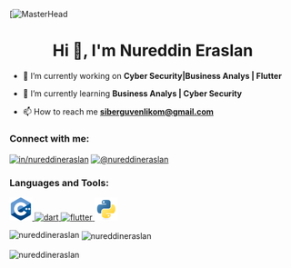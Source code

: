 [![MasterHead](https://github.com/nureddineraslan/nureddineraslan/assets/104424758/dbd66424-166b-4b2e-b81c-9443cec00f6e)


<h1 align="center">Hi 👋, I'm Nureddin Eraslan</h1>


- 🔭 I’m currently working on **Cyber Security|Business Analys | Flutter**

- 🌱 I’m currently learning **Business Analys | Cyber Security**

- 📫 How to reach me **siberguvenlikom@gmail.com**

<h3 align="left">Connect with me:</h3>
<p align="left">
<a href="https://linkedin.com/in/in/nureddineraslan" target="blank"><img align="center" src="https://raw.githubusercontent.com/rahuldkjain/github-profile-readme-generator/master/src/images/icons/Social/linked-in-alt.svg" alt="in/nureddineraslan" height="30" width="40" /></a>
<a href="https://medium.com/@nureddineraslan" target="blank"><img align="center" src="https://raw.githubusercontent.com/rahuldkjain/github-profile-readme-generator/master/src/images/icons/Social/medium.svg" alt="@nureddineraslan" height="30" width="40" /></a>
</p>

<h3 align="left">Languages and Tools:</h3>
<p align="left"> <a href="https://www.w3schools.com/cpp/" target="_blank" rel="noreferrer"> <img src="https://raw.githubusercontent.com/devicons/devicon/master/icons/cplusplus/cplusplus-original.svg" alt="cplusplus" width="40" height="40"/> </a> <a href="https://dart.dev" target="_blank" rel="noreferrer"> <img src="https://www.vectorlogo.zone/logos/dartlang/dartlang-icon.svg" alt="dart" width="40" height="40"/> </a> <a href="https://flutter.dev" target="_blank" rel="noreferrer"> <img src="https://www.vectorlogo.zone/logos/flutterio/flutterio-icon.svg" alt="flutter" width="40" height="40"/> </a> <a href="https://www.python.org" target="_blank" rel="noreferrer"> <img src="https://raw.githubusercontent.com/devicons/devicon/master/icons/python/python-original.svg" alt="python" width="40" height="40"/> </a> </p>

<p><img align="left" src="https://github-readme-stats.vercel.app/api/top-langs?username=nureddineraslan&show_icons=true&locale=en&layout=compact" alt="nureddineraslan" /></p>

<p>&nbsp;<img align="center" src="https://github-readme-stats.vercel.app/api?username=nureddineraslan&show_icons=true&locale=en" alt="nureddineraslan" /></p>

<p><img align="center" src="https://github-readme-streak-stats.herokuapp.com/?user=nureddineraslan&" alt="nureddineraslan" /></p>
